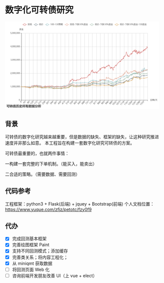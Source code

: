 # 数字化可转债研究

![1678511676199](image/readme/1678511676199.png)

## 背景

可转债的数字化研究越来越重要，但是数据的缺失、框架的缺失，让这种研究推进速度并非那么如意。
本工程旨在构建一套数字化研究可转债的方案。

可转债最重要的，也就两件事情：

一构建一套完整的下单机制。（能买入，能卖出）

二合适的策略。（需要数据、需要回测）

## 代码参考

工程框架：python3 + Flask(后端) + jquey + Bootstrap(前端)
个人文档位置：https://www.yuque.com/zfjz/petotc/fzy0f9

## 代办

- [x] 完成回测基本框架
- [x] 完善绘图框架 Paint
- [x] 支持不同回测模式；添加缓存
- [x] 完善类关系；将内容工程化；
- [x] 从 miniqmt 获取数据
- [ ] 将回测页面 Web 化
- [ ] 咨询前端开发朋友改善 UI（上 vue + elect）
